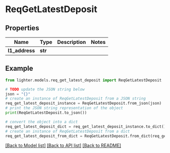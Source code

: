 # ReqGetLatestDeposit


## Properties

Name | Type | Description | Notes
------------ | ------------- | ------------- | -------------
**l1_address** | **str** |  | 

## Example

```python
from lighter.models.req_get_latest_deposit import ReqGetLatestDeposit

# TODO update the JSON string below
json = "{}"
# create an instance of ReqGetLatestDeposit from a JSON string
req_get_latest_deposit_instance = ReqGetLatestDeposit.from_json(json)
# print the JSON string representation of the object
print(ReqGetLatestDeposit.to_json())

# convert the object into a dict
req_get_latest_deposit_dict = req_get_latest_deposit_instance.to_dict()
# create an instance of ReqGetLatestDeposit from a dict
req_get_latest_deposit_from_dict = ReqGetLatestDeposit.from_dict(req_get_latest_deposit_dict)
```
[[Back to Model list]](../README.md#documentation-for-models) [[Back to API list]](../README.md#documentation-for-api-endpoints) [[Back to README]](../README.md)



